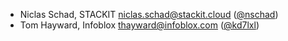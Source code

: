 - Niclas Schad, STACKIT <niclas.schad@stackit.cloud> ([@nschad](https://github.com/nschad))
- Tom Hayward, Infoblox <thayward@infoblox.com> ([@kd7lxl](https://github.com/kd7lxl))
